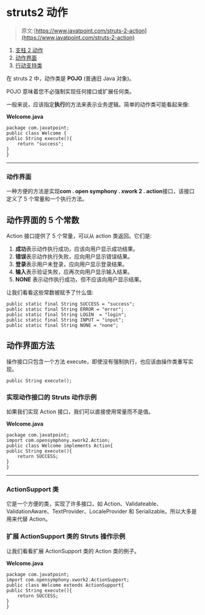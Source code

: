 # struts2 动作

> 原文:[https://www.javatpoint.com/struts-2-action](https://www.javatpoint.com/struts-2-action)

1.  [支柱 2 动作](#)
2.  [动作界面](#)
3.  [行动支持类](#)

在 struts 2 中，动作类是 **POJO** (普通旧 Java 对象)。

POJO 意味着您不必强制实现任何接口或扩展任何类。

一般来说，应该指定**执行**的方法来表示业务逻辑。简单的动作类可能看起来像:

**Welcome.java**

```
package com.javatpoint;
public class Welcome {
public String execute(){
	return "success";
}
}

```

* * *

### 动作界面

一种方便的方法是实现**com . open symphony . xwork 2 . action**接口，该接口定义了 5 个常量和一个执行方法。

## 动作界面的 5 个常数

Action 接口提供了 5 个常量，可以从 action 类返回。它们是:

1.  **成功**表示动作执行成功，应该向用户显示成功结果。
2.  **错误**表示动作执行失败，应向用户显示错误结果。
3.  **登录**表示用户未登录，应向用户显示登录结果。
4.  **输入**表示验证失败，应再次向用户显示输入结果。
5.  **NONE** 表示动作执行成功，但不应该向用户显示结果。

让我们看看这些常数被赋予了什么值:

```
public static final String SUCCESS = "success";
public static final String ERROR = "error";
public static final String LOGIN  = "login";
public static final String INPUT = "input";
public static final String NONE = "none";

```

## 动作界面方法

操作接口只包含一个方法 execute，即使没有强制执行，也应该由操作类重写实现。

```
public String execute();

```

### 实现动作接口的 Struts 动作示例

如果我们实现 Action 接口，我们可以直接使用常量而不是值。

**Welcome.java**

```
package com.javatpoint;
import com.opensymphony.xwork2.Action;
public class Welcome implements Action{
public String execute(){
	return SUCCESS;
}
}

```

* * *

### ActionSupport 类

它是一个方便的类，实现了许多接口，如 Action、Validateable、ValidationAware、TextProvider、LocaleProvider 和 Serializable。所以大多是用来代替 Action。

### 扩展 ActionSupport 类的 Struts 操作示例

让我们看看扩展 ActionSupport 类的 Action 类的例子。

**Welcome.java**

```
package com.javatpoint;
import com.opensymphony.xwork2.ActionSupport;
public class Welcome extends ActionSupport{
public String execute(){
	return SUCCESS;
}
}

```